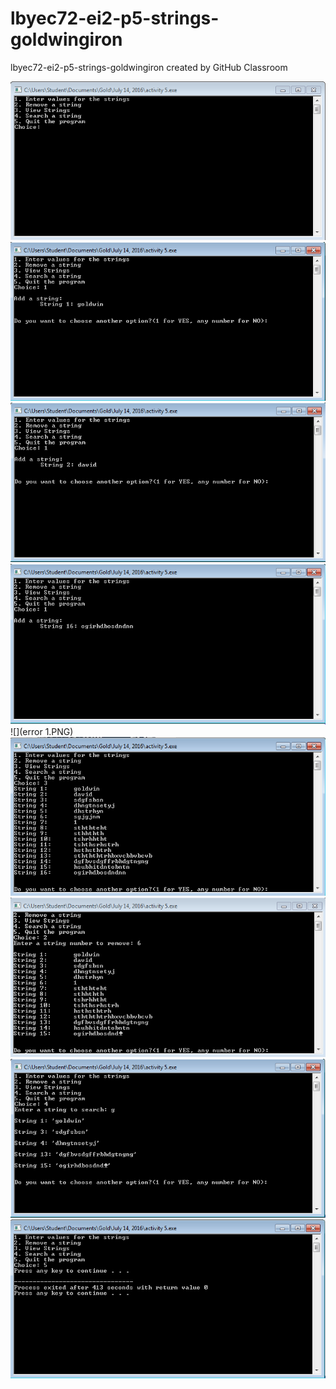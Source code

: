 # lbyec72-ei2-p5-strings-goldwingiron
lbyec72-ei2-p5-strings-goldwingiron created by GitHub Classroom
 
![](1.PNG)
![](2.PNG)
![](3.PNG)
![](4.PNG)
![](error 1.PNG)
![](5.PNG)
![](6.PNG)
![](7.PNG)
![](8.PNG)
